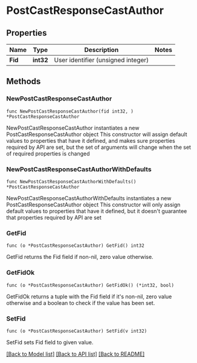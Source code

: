 # PostCastResponseCastAuthor

## Properties

Name | Type | Description | Notes
------------ | ------------- | ------------- | -------------
**Fid** | **int32** | User identifier (unsigned integer) | 

## Methods

### NewPostCastResponseCastAuthor

`func NewPostCastResponseCastAuthor(fid int32, ) *PostCastResponseCastAuthor`

NewPostCastResponseCastAuthor instantiates a new PostCastResponseCastAuthor object
This constructor will assign default values to properties that have it defined,
and makes sure properties required by API are set, but the set of arguments
will change when the set of required properties is changed

### NewPostCastResponseCastAuthorWithDefaults

`func NewPostCastResponseCastAuthorWithDefaults() *PostCastResponseCastAuthor`

NewPostCastResponseCastAuthorWithDefaults instantiates a new PostCastResponseCastAuthor object
This constructor will only assign default values to properties that have it defined,
but it doesn't guarantee that properties required by API are set

### GetFid

`func (o *PostCastResponseCastAuthor) GetFid() int32`

GetFid returns the Fid field if non-nil, zero value otherwise.

### GetFidOk

`func (o *PostCastResponseCastAuthor) GetFidOk() (*int32, bool)`

GetFidOk returns a tuple with the Fid field if it's non-nil, zero value otherwise
and a boolean to check if the value has been set.

### SetFid

`func (o *PostCastResponseCastAuthor) SetFid(v int32)`

SetFid sets Fid field to given value.



[[Back to Model list]](../README.md#documentation-for-models) [[Back to API list]](../README.md#documentation-for-api-endpoints) [[Back to README]](../README.md)


